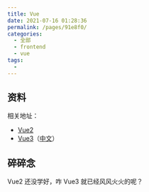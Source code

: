 ```yaml
---
title: Vue
date: 2021-07-16 01:28:36
permalink: /pages/91e8f0/
categories: 
  - 全部
  - frontend
  - vue
tags: 
  - 
---
```


## 资料

相关地址：

+ [Vue2](https://cn.vuejs.org/)
+ [Vue3](https://v3.vuejs.org/)（[中文](https://v3.cn.vuejs.org/)）



## 碎碎念

Vue2 还没学好，咋 Vue3 就已经风风火火的呢？